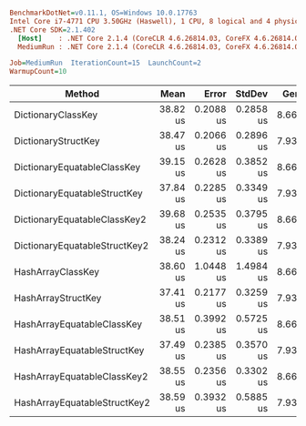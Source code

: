 ``` ini

BenchmarkDotNet=v0.11.1, OS=Windows 10.0.17763
Intel Core i7-4771 CPU 3.50GHz (Haswell), 1 CPU, 8 logical and 4 physical cores
.NET Core SDK=2.1.402
  [Host]    : .NET Core 2.1.4 (CoreCLR 4.6.26814.03, CoreFX 4.6.26814.02), 64bit RyuJIT
  MediumRun : .NET Core 2.1.4 (CoreCLR 4.6.26814.03, CoreFX 4.6.26814.02), 64bit RyuJIT

Job=MediumRun  IterationCount=15  LaunchCount=2  
WarmupCount=10  

```
|                        Method |     Mean |     Error |    StdDev |  Gen 0 | Allocated |
|------------------------------ |---------:|----------:|----------:|-------:|----------:|
|            DictionaryClassKey | 38.82 us | 0.2088 us | 0.2858 us | 8.6670 |  35.73 KB |
|           DictionaryStructKey | 38.47 us | 0.2066 us | 0.2896 us | 7.9346 |   32.6 KB |
|   DictionaryEquatableClassKey | 39.15 us | 0.2628 us | 0.3852 us | 8.6670 |  35.73 KB |
|  DictionaryEquatableStructKey | 37.84 us | 0.2285 us | 0.3349 us | 7.9346 |   32.6 KB |
|  DictionaryEquatableClassKey2 | 39.68 us | 0.2535 us | 0.3795 us | 8.6670 |  35.73 KB |
| DictionaryEquatableStructKey2 | 38.24 us | 0.2312 us | 0.3389 us | 7.9346 |   32.6 KB |
|             HashArrayClassKey | 38.60 us | 1.0448 us | 1.4984 us | 8.6670 |  35.73 KB |
|            HashArrayStructKey | 37.41 us | 0.2177 us | 0.3259 us | 7.9346 |   32.6 KB |
|    HashArrayEquatableClassKey | 38.51 us | 0.3992 us | 0.5725 us | 8.6670 |  35.73 KB |
|   HashArrayEquatableStructKey | 37.49 us | 0.2385 us | 0.3570 us | 7.9346 |   32.6 KB |
|   HashArrayEquatableClassKey2 | 38.55 us | 0.2356 us | 0.3302 us | 8.6670 |  35.73 KB |
|  HashArrayEquatableStructKey2 | 38.59 us | 0.3932 us | 0.5885 us | 7.9346 |   32.6 KB |
